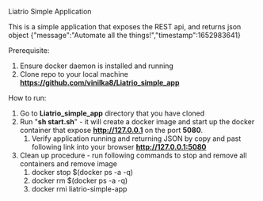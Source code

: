 Liatrio Simple Application

This is a simple application that exposes the REST api, and returns json object 
    {"message":"Automate all the things!","timestamp":1652983641}


Prerequisite:
1. Ensure docker daemon is installed and running 
2. Clone repo to your local machine **https://github.com/vinilka8/Liatrio_simple_app**

How to run:
1. Go to **Liatrio_simple_app** directory that you have cloned
2. Run "**sh start.sh**" - it will create a docker image
   and start up the docker container that expose **http://127.0.0.1** on 
   the port **5080**.
   1. Verify application running and returning JSON by copy 
   and past following link into your browser **http://127.0.0.1:5080**
3. Clean up procedure - run following commands to stop and remove all containers and remove image
   1. docker stop $(docker ps -a -q)
   2. docker rm $(docker ps -a -q)
   3. docker rmi liatrio-simple-app

    